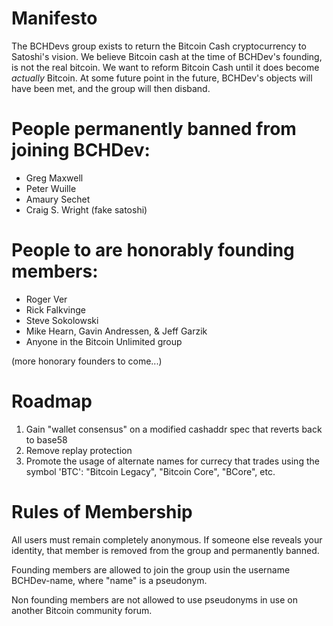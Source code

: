 # Manifesto
The BCHDevs group exists to return the Bitcoin Cash cryptocurrency to Satoshi's vision. We believe Bitcoin cash at the time of BCHDev's founding, is not the real bitcoin. We want to reform Bitcoin Cash until it does become *actually* Bitcoin. At some future point in the future, BCHDev's objects will have been met, and the group will then disband.

# People permanently banned from joining BCHDev:

* Greg Maxwell
* Peter Wuille
* Amaury Sechet
* Craig S. Wright (fake satoshi)

# People to are honorably founding members:

* Roger Ver
* Rick Falkvinge
* Steve Sokolowski
* Mike Hearn, Gavin Andressen, & Jeff Garzik
* Anyone in the Bitcoin Unlimited group

(more honorary founders to come...)

# Roadmap

1. Gain "wallet consensus" on a modified cashaddr spec that reverts back to base58
1. Remove replay protection
1. Promote the usage of alternate names for currecy that trades using the symbol 'BTC': "Bitcoin Legacy", "Bitcoin Core", "BCore", etc.

# Rules of Membership

All users must remain completely anonymous. If someone else reveals your identity, that member is removed from the group and permanently banned.

Founding members are allowed to join the group usin the username BCHDev-name, where "name" is a pseudonym.

Non founding members are not allowed to use pseudonyms in use on another Bitcoin community forum.

